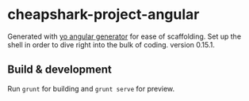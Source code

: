 # cheapshark-project-angular

Generated with [yo angular generator](https://github.com/yeoman/generator-angular) for ease of scaffolding. Set up the shell in order to dive right into the bulk of coding.
version 0.15.1.

## Build & development

Run `grunt` for building and `grunt serve` for preview.
